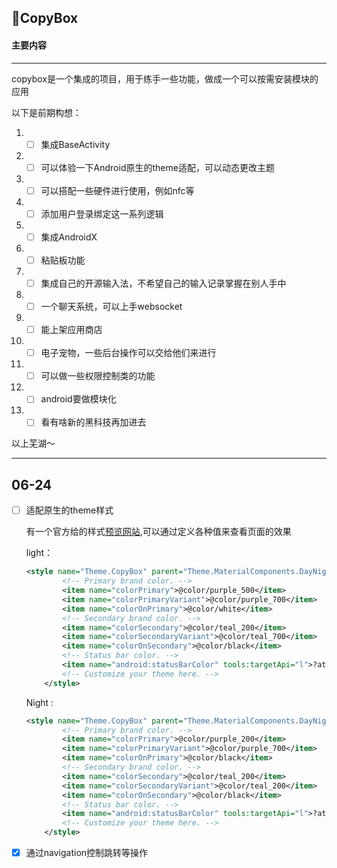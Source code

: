 ## 🌈CopyBox

####  主要内容

---

copybox是一个集成的项目，用于练手一些功能，做成一个可以按需安装模块的应用

以下是前期构想：

1. - [ ] 集成BaseActivity
2. - [ ] 可以体验一下Android原生的theme适配，可以动态更改主题
3. - [ ] 可以搭配一些硬件进行使用，例如nfc等
4. - [ ] 添加用户登录绑定这一系列逻辑
5. - [ ] 集成AndroidX
6. - [ ] 粘贴板功能
7. - [ ]  集成自己的开源输入法，不希望自己的输入记录掌握在别人手中
8. - [ ] 一个聊天系统，可以上手websocket
9. - [ ] 能上架应用商店
10. - [ ] 电子宠物，一些后台操作可以交给他们来进行
11. - [ ] 可以做一些权限控制类的功能
11. - [ ] android要做模块化
12. - [ ] 看有啥新的黑科技再加进去

以上芜湖～

---

## 06-24

- [ ] 适配原生的theme样式

  有一个官方给的样式[预览网站](https://material.io/resources/color/#!/?view.left=0&view.right=0&primary.color=FF8A80),可以通过定义各种值来查看页面的效果

  light：

  ```xml
  <style name="Theme.CopyBox" parent="Theme.MaterialComponents.DayNight.DarkActionBar">
          <!-- Primary brand color. -->
          <item name="colorPrimary">@color/purple_500</item>
          <item name="colorPrimaryVariant">@color/purple_700</item>
          <item name="colorOnPrimary">@color/white</item>
          <!-- Secondary brand color. -->
          <item name="colorSecondary">@color/teal_200</item>
          <item name="colorSecondaryVariant">@color/teal_700</item>
          <item name="colorOnSecondary">@color/black</item>
          <!-- Status bar color. -->
          <item name="android:statusBarColor" tools:targetApi="l">?attr/colorPrimaryVariant</item>
          <!-- Customize your theme here. -->
      </style>
  ```

  Night :

  ```xml
  <style name="Theme.CopyBox" parent="Theme.MaterialComponents.DayNight.DarkActionBar">
          <!-- Primary brand color. -->
          <item name="colorPrimary">@color/purple_200</item>
          <item name="colorPrimaryVariant">@color/purple_700</item>
          <item name="colorOnPrimary">@color/black</item>
          <!-- Secondary brand color. -->
          <item name="colorSecondary">@color/teal_200</item>
          <item name="colorSecondaryVariant">@color/teal_200</item>
          <item name="colorOnSecondary">@color/black</item>
          <!-- Status bar color. -->
          <item name="android:statusBarColor" tools:targetApi="l">?attr/colorPrimaryVariant</item>
          <!-- Customize your theme here. -->
      </style>
  ```

  

- [x] 通过navigation控制跳转等操作